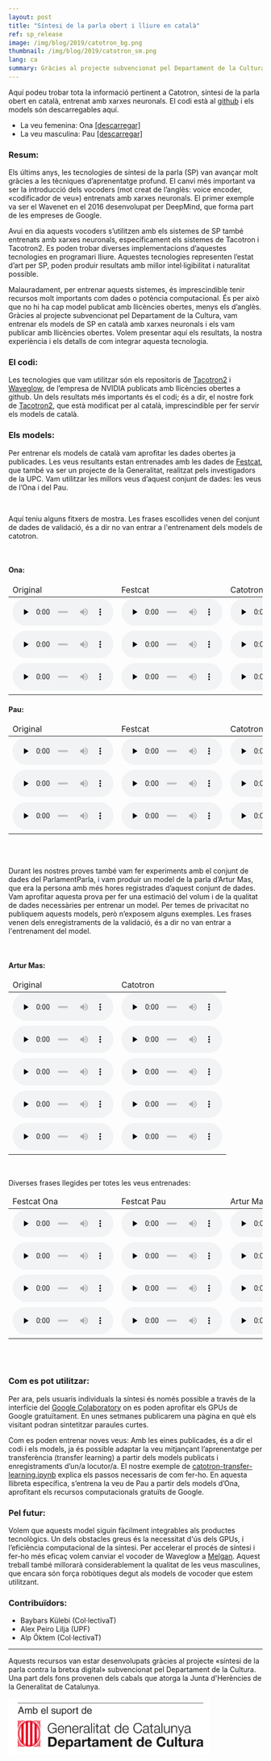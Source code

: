 ```yaml
---
layout: post
title: "Síntesi de la parla obert i lliure en català"
ref: sp_release
image: /img/blog/2019/catotron_bg.png
thumbnail: /img/blog/2019/catotron_sm.png
lang: ca
summary: Gràcies al projecte subvencionat pel Departament de la Cultura, vam entrenar els models de síntesi de la parla en català amb xarxes neuronals i els vam publicar amb llicències obertes. Volem presentar aquí els resultats, la nostra experiència i els detalls de com integrar aquesta tecnologia.
---
```


Aquí podeu trobar tota la informació pertinent a Catotron, síntesi de la parla
obert en català, entrenat amb xarxes neuronals. El codi està al [github][catotron] i els
models són descarregables aquí.

* La veu femenina: Ona [[descarregar]][ona]
* La veu masculina: Pau [[descarregar]][pau]

### Resum:

Els últims anys, les tecnologies de síntesi de la parla (SP) van avançar molt
gràcies a les tècniques d’aprenentatge profund. El canvi més important va ser
la introducció dels vocoders (mot creat de l’anglès: voice encoder,
«codificador de veu») entrenats amb xarxes neuronals. El primer exemple va ser
el Wavenet en el 2016 desenvolupat per DeepMind, que forma part de les empreses
de Google.

Avui en dia aquests vocoders s’utilitzen amb els sistemes de SP també entrenats
amb xarxes neuronals, específicament els sistemes de Tacotron i Tacotron2. Es
poden trobar diverses implementacions d’aquestes tecnologies en programari
lliure. Aquestes tecnologies representen l’estat d’art per SP, poden produir
resultats amb millor intel·ligibilitat i naturalitat possible.

Malauradament, per entrenar aquests sistemes, és imprescindible tenir recursos
molt importants com dades o potència computacional. És per això que no hi ha
cap model publicat amb llicències obertes, menys els d’anglès.  Gràcies al
projecte subvencionat pel Departament de la Cultura, vam entrenar els models de
SP en català amb xarxes neuronals i els vam publicar amb llicències obertes.
Volem presentar aquí els resultats, la nostra experiència i els detalls de com
integrar aquesta tecnologia. 

### El codi:

Les tecnologies que vam utilitzar són els repositoris de [Tacotron2][nvidia]
i [Waveglow][waveglow], de l’empresa de NVIDIA publicats amb llicències obertes a github. Un dels
resultats més importants és el codi; és a dir, el nostre fork de [Tacotron2][catotron], que
està modificat per al català, imprescindible per fer servir els models de
català.

### Els models:

Per entrenar els models de català vam aprofitar les dades obertes ja
publicades. Les veus resultants estan entrenades amb les dades de [Festcat][festcat], que
també va ser un projecte de la Generalitat, realitzat pels investigadors de la
UPC. Vam utilitzar les millors veus d’aquest conjunt de dades: les veus de
l’Ona i del Pau.


<br/>

Aquí teniu alguns fitxers de mostra. Les frases escollides venen del conjunt de dades de validació, és a dir no van entrar a l'entrenament dels models de catotron.

<br/>

#### Ona:
<table style="font-size:16px">
  <col width="205">
  <col width="205">
<thead>
<tr>
  <td>Original</td>
  <td>Festcat</td>
  <td>Catotron</td>
</tr>
</thead>
<tbody>
<tr>
  <td><audio controls="" preload="none" style="width: 200px">audio not supported<source src="/img/audio/2019/ona/200214_org.mp3"></audio></td>
  <td><audio controls="" preload="none" style="width: 200px">audio not supported<source src="/img/audio/2019/ona/200214_festcat.mp3"></audio></td>
  <td><audio controls="" preload="none" style="width: 200px">audio not supported<source src="/img/audio/2019/ona/200214_catotron.mp3"></audio></td>
</tr>
<tr>
  <td><audio controls="" preload="none" style="width: 200px">audio not supported<source src="/img/audio/2019/ona/700215_org.mp3"></audio></td>
  <td><audio controls="" preload="none" style="width: 200px">audio not supported<source src="/img/audio/2019/ona/700215_festcat.mp3"></audio></td>
  <td><audio controls="" preload="none" style="width: 200px">audio not supported<source src="/img/audio/2019/ona/700215_catotron.mp3"></audio></td>
</tr>
<tr>
  <td><audio controls="" preload="none" style="width: 200px">audio not supported<source src="/img/audio/2019/ona/270307_org.mp3"></audio></td>
  <td><audio controls="" preload="none" style="width: 200px">audio not supported<source src="/img/audio/2019/ona/270307_festcat.mp3"></audio></td>
  <td><audio controls="" preload="none" style="width: 200px">audio not supported<source src="/img/audio/2019/ona/270307_catotron.mp3"></audio></td>
</tr>
</tbody></table>

#### Pau:
<table style="font-size:16px">
  <col width="205">
  <col width="205">
<thead>
<tr>
  <td>Original</td>
  <td>Festcat</td>
  <td>Catotron</td>
</tr>
</thead>
<tbody>
<tr>
  <td><audio controls="" preload="none" style="width: 200px">audio not supported<source src="/img/audio/2019/pau/410084_org.mp3"></audio></td>
  <td><audio controls="" preload="none" style="width: 200px">audio not supported<source src="/img/audio/2019/pau/410084_festcat.mp3"></audio></td>
  <td><audio controls="" preload="none" style="width: 200px">audio not supported<source src="/img/audio/2019/pau/410084_catotron.mp3"></audio></td>
</tr>
<tr>
  <td><audio controls="" preload="none" style="width: 200px">audio not supported<source src="/img/audio/2019/pau/701140_org.mp3"></audio></td>
  <td><audio controls="" preload="none" style="width: 200px">audio not supported<source src="/img/audio/2019/pau/701140_festcat.mp3"></audio></td>
  <td><audio controls="" preload="none" style="width: 200px">audio not supported<source src="/img/audio/2019/pau/701140_catotron.mp3"></audio></td>
</tr>
<tr>
  <td><audio controls="" preload="none" style="width: 200px">audio not supported<source src="/img/audio/2019/pau/821065_org.mp3"></audio></td>
  <td><audio controls="" preload="none" style="width: 200px">audio not supported<source src="/img/audio/2019/pau/821065_festcat.mp3"></audio></td>
  <td><audio controls="" preload="none" style="width: 200px">audio not supported<source src="/img/audio/2019/pau/821065_catotron.mp3"></audio></td>
</tr>
</tbody></table>


<br/>
<br/>

Durant les nostres proves també vam fer experiments amb el conjunt de dades del
ParlamentParla, i vam produir un model de la parla d’Artur Mas, que era la
persona amb més hores registrades d’aquest conjunt de dades. Vam aprofitar
aquesta prova per fer una estimació del volum i de la qualitat de dades
necessàries per entrenar un model. Per temes de privacitat no publiquem aquests
models, però n’exposem alguns exemples. Les frases venen dels enregistraments de
la validació, és a dir no van entrar a l'entrenament del model.

<br/>

#### Artur Mas:
<table style="font-size:16px">
  <col width="205">
  <col width="205">
<thead>
<tr>
  <td>Original</td>
  <td>Catotron</td>
</tr>
</thead>
<tbody>
<tr>
  <td><audio controls="" preload="none" style="width: 200px">audio not supported<source src="/img/audio/2019/mas/840f2eb3cf16279d5359_441.73_445.01_norm.mp3"></audio></td>
  <td><audio controls="" preload="none" style="width: 200px">audio not supported<source src="/img/audio/2019/mas/840f2eb3cf16279d5359_catotron_norm.mp3"></audio></td>
</tr>
<tr>
  <td><audio controls="" preload="none" style="width: 200px">audio not supported<source src="/img/audio/2019/mas/62eccef1fcc7a1d4640b_1309.64_1313.35_norm.mp3"></audio></td>
  <td><audio controls="" preload="none" style="width: 200px">audio not supported<source src="/img/audio/2019/mas/62eccef1fcc7a1d4640b_catotron_norm.mp3"></audio></td>
</tr>
<tr>
  <td><audio controls="" preload="none" style="width: 200px">audio not supported<source src="/img/audio/2019/mas/f17e1565132b3b4f77c5_1168.39_1171.35_norm.mp3"></audio></td>
  <td><audio controls="" preload="none" style="width: 200px">audio not supported<source src="/img/audio/2019/mas/f17e1565132b3b4f77c5_catotron_norm.mp3"></audio></td>
</tr>
<tr>
  <td><audio controls="" preload="none" style="width: 200px">audio not supported<source src="/img/audio/2019/mas/e2a1601b41e1ff37fb0a_76.81_80.33_norm.mp3"></audio></td>
  <td><audio controls="" preload="none" style="width: 200px">audio not supported<source src="/img/audio/2019/mas/e2a1601b41e1ff37fb0a_catotron_norm.mp3"></audio></td>
</tr>
<tr>
  <td><audio controls="" preload="none" style="width: 200px">audio not supported<source src="/img/audio/2019/mas/11e58c59192563ce8ab9_165.71_171.42_norm.mp3"></audio></td>
  <td><audio controls="" preload="none" style="width: 200px">audio not supported<source src="/img/audio/2019/mas/11e58c59192563ce8ab9_catotron_norm.mp3"></audio></td>
</tr>

</tbody></table>

<br/>

Diverses frases llegides per totes les veus entrenades:

<table style="font-size:16px">
  <col width="205">
  <col width="205">
<thead>
<tr>
  <td>Festcat Ona</td>
  <td>Festcat Pau</td>
  <td>Artur Mas</td>
</tr>
</thead>
<tbody>
<tr>
  <td><audio controls="" preload="none" style="width: 200px">audio not supported<source src="/img/audio/2019/oodomain/outofdomain01_ona.mp3"></audio></td>
  <td><audio controls="" preload="none" style="width: 200px">audio not supported<source src="/img/audio/2019/oodomain/outofdomain01_pau.mp3"></audio></td>
  <td><audio controls="" preload="none" style="width: 200px">audio not supported<source src="/img/audio/2019/oodomain/outofdomain01_mas.mp3"></audio></td>
</tr>
<tr>
  <td><audio controls="" preload="none" style="width: 200px">audio not supported<source src="/img/audio/2019/oodomain/outofdomain02_ona.mp3"></audio></td>
  <td><audio controls="" preload="none" style="width: 200px">audio not supported<source src="/img/audio/2019/oodomain/outofdomain02_pau.mp3"></audio></td>
  <td><audio controls="" preload="none" style="width: 200px">audio not supported<source src="/img/audio/2019/oodomain/outofdomain02_mas.mp3"></audio></td>
</tr>
<tr>
  <td><audio controls="" preload="none" style="width: 200px">audio not supported<source src="/img/audio/2019/oodomain/outofdomain03_ona.mp3"></audio></td>
  <td><audio controls="" preload="none" style="width: 200px">audio not supported<source src="/img/audio/2019/oodomain/outofdomain03_pau.mp3"></audio></td>
  <td><audio controls="" preload="none" style="width: 200px">audio not supported<source src="/img/audio/2019/oodomain/outofdomain03_mas.mp3"></audio></td>
</tr>
<tr>
  <td><audio controls="" preload="none" style="width: 200px">audio not supported<source src="/img/audio/2019/oodomain/outofdomain04_ona.mp3"></audio></td>
  <td><audio controls="" preload="none" style="width: 200px">audio not supported<source src="/img/audio/2019/oodomain/outofdomain04_pau.mp3"></audio></td>
  <td><audio controls="" preload="none" style="width: 200px">audio not supported<source src="/img/audio/2019/oodomain/outofdomain04_mas.mp3"></audio></td>
</tr>

</tbody></table>


<br/> 
<br/> 

### Com es pot utilitzar:
Per ara, pels usuaris individuals la síntesi és només possible a través de la
interfície del [Google Colaboratory][colab1] on es poden aprofitar els GPUs de Google
gratuïtament. En unes setmanes publicarem  una pàgina en què els visitant
podran sintetitzar paraules curtes.

Com es poden entrenar noves veus: Amb les eines publicades, és a dir el codi i
els models, ja és possible adaptar la veu mitjançant l’aprenentatge per
transferència (transfer learning) a partir dels models publicats i
enregistraments d’un/a locutor/a. El nostre exemple de
[catotron-transfer-learning.ipynb][colab2] explica els passos necessaris de com fer-ho.
En aquesta llibreta específica, s’entrena la veu de Pau a partir dels models
d’Ona, aprofitant els recursos computacionals gratuïts de Google. 

### Pel futur:
Volem que aquests model siguin fàcilment integrables als productes tecnològics.
Un dels obstacles greus és la necessitat d'ús dels GPUs, i l’eficiència
computacional de la síntesi. Per accelerar el procés de síntesi i fer-ho més
eficaç volem canviar el vocoder de Waveglow a [Melgan][melgan]. Aquest treball també
millorarà considerablement la qualitat de les veus masculines, que encara són
força robòtiques degut als models de vocoder que estem utilitzant. 

### Contribuïdors:
* Baybars Külebi (Col·lectivaT)
* Alex Peiro Lilja (UPF)
* Alp Öktem (Col·lectivaT)

---
Aquests recursos van estar desenvolupats gràcies al projecte «síntesi de la
parla contra la bretxa digital» subvencionat pel Departament de la Cultura. Una
part dels fons provenen dels cabals que atorga la Junta d'Herències de la
Generalitat de Catalunya.

<img src="/img/logo_generalitat.png" width="400"/>

[catotron]: https://github.com/CollectivaT-dev/tacotron2
[nvidia]: https://github.com/NVIDIA/tacotron2
[waveglow]: https://github.com/NVIDIA/waveglow/
[tallers]: https://github.com/CollectivaT-dev/TallersParla
[ona]: https://drive.google.com/open?id=1-fdWV-aH5nIRv1rZKQYInsRes2At74xG
[pau]: https://drive.google.com/open?id=1-T2nHQNEE8mXPaT-ulDSAXgdGSzomPMu
[colab1]: https://colab.research.google.com/github/CollectivaT-dev/TallersParla/blob/master/ipynb/catotron_inference.ipynb
[colab2]: https://colab.research.google.com/github/CollectivaT-dev/TallersParla/blob/master/ipynb/catotron_transfer_learn.ipynb
[festcat]: http://festcat.talp.cat/download.php
[melgan]: https://github.com/seungwonpark/melgan
